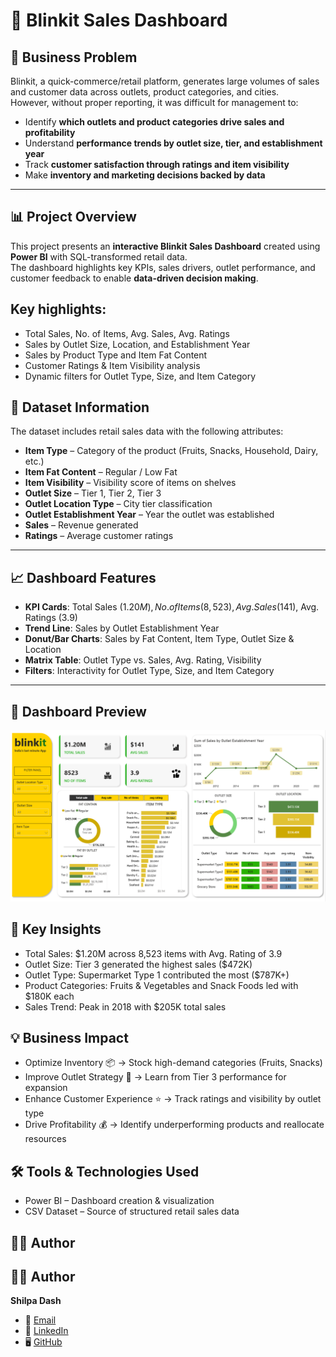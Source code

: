 # 🛒 Blinkit Sales Dashboard  

## 🛑 Business Problem  
Blinkit, a quick-commerce/retail platform, generates large volumes of sales and customer data across outlets, product categories, and cities.  
However, without proper reporting, it was difficult for management to:  
- Identify **which outlets and product categories drive sales and profitability**  
- Understand **performance trends by outlet size, tier, and establishment year**  
- Track **customer satisfaction through ratings and item visibility**  
- Make **inventory and marketing decisions backed by data**  

---

## 📊 Project Overview  
This project presents an **interactive Blinkit Sales Dashboard** created using **Power BI** with SQL-transformed retail data.  
The dashboard highlights key KPIs, sales drivers, outlet performance, and customer feedback to enable **data-driven decision making**.  

## Key highlights:  
- Total Sales, No. of Items, Avg. Sales, Avg. Ratings  
- Sales by Outlet Size, Location, and Establishment Year  
- Sales by Product Type and Item Fat Content  
- Customer Ratings & Item Visibility analysis  
- Dynamic filters for Outlet Type, Size, and Item Category  

## 📂 Dataset Information  
The dataset includes retail sales data with the following attributes:  
- **Item Type** – Category of the product (Fruits, Snacks, Household, Dairy, etc.)  
- **Item Fat Content** – Regular / Low Fat  
- **Item Visibility** – Visibility score of items on shelves  
- **Outlet Size** – Tier 1, Tier 2, Tier 3  
- **Outlet Location Type** – City tier classification  
- **Outlet Establishment Year** – Year the outlet was established  
- **Sales** – Revenue generated  
- **Ratings** – Average customer ratings  

---

## 📈 Dashboard Features  
- **KPI Cards**: Total Sales ($1.20M), No. of Items (8,523), Avg. Sales ($141), Avg. Ratings (3.9)  
- **Trend Line**: Sales by Outlet Establishment Year  
- **Donut/Bar Charts**: Sales by Fat Content, Item Type, Outlet Size & Location  
- **Matrix Table**: Outlet Type vs. Sales, Avg. Rating, Visibility  
- **Filters**: Interactivity for Outlet Type, Size, and Item Category  

---

## 📸 Dashboard Preview  
![Blinkit Sales Dashboard](blinkitDashboard__snapshot.png)  

## 🎯 Key Insights
- Total Sales: $1.20M across 8,523 items with Avg. Rating of 3.9
- Outlet Size: Tier 3 generated the highest sales ($472K)
- Outlet Type: Supermarket Type 1 contributed the most ($787K+)
- Product Categories: Fruits & Vegetables and Snack Foods led with $180K each
- Sales Trend: Peak in 2018 with $205K total sales

## 💡 Business Impact

- Optimize Inventory 📦 → Stock high-demand categories (Fruits, Snacks)
- Improve Outlet Strategy 🏬 → Learn from Tier 3 performance for expansion
- Enhance Customer Experience ⭐ → Track ratings and visibility by outlet type
- Drive Profitability 💰 → Identify underperforming products and reallocate resources

## 🛠 Tools & Technologies Used

- Power BI – Dashboard creation & visualization
- CSV Dataset – Source of structured retail sales data

## 👩‍💻 Author

## 👩‍💻 Author  
**Shilpa Dash**  
- 📧 [Email](dashshilpa966@gmail.com)  
- 💼 [LinkedIn](https://www.linkedin.com/in/shilpadash)  
- 🖥 [GitHub](https://github.com/shilpa-dash) 
